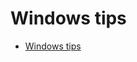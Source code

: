 # Windows tips

<!-- START doctoc generated TOC please keep comment here to allow auto update -->
<!-- DON'T EDIT THIS SECTION, INSTEAD RE-RUN doctoc TO UPDATE -->


- [Windows tips](#windows-tips)

<!-- END doctoc generated TOC please keep comment here to allow auto update -->
